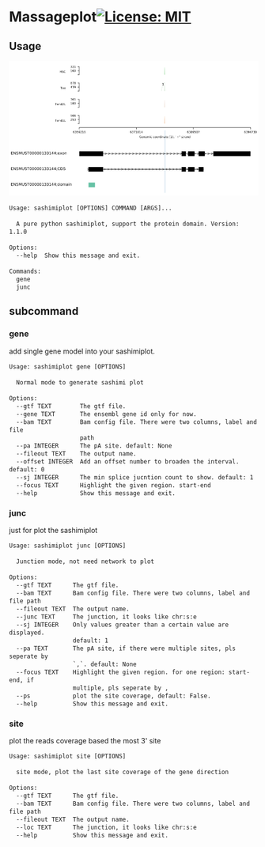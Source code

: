 # Massageplot[![License: MIT](https://img.shields.io/badge/License-MIT-green.svg)](https://opensource.org/licenses/MIT)

## Usage
![sashimiplot](example/sashimiplot.png)
```
Usage: sashimiplot [OPTIONS] COMMAND [ARGS]...

  A pure python sashimiplot, support the protein domain. Version: 1.1.0

Options:
  --help  Show this message and exit.

Commands:
  gene
  junc
```

## subcommand

### gene

add single gene model into your sashimiplot.

```
Usage: sashimiplot gene [OPTIONS]

  Normal mode to generate sashimi plot

Options:
  --gtf TEXT        The gtf file.
  --gene TEXT       The ensembl gene id only for now.
  --bam TEXT        Bam config file. There were two columns, label and file
                    path
  --pa INTEGER      The pA site. default: None
  --fileout TEXT    The output name.
  --offset INTEGER  Add an offset number to broaden the interval. default: 0
  --sj INTEGER      The min splice jucntion count to show. default: 1
  --focus TEXT      Highlight the given region. start-end
  --help            Show this message and exit.

``` 

### junc

just for plot the sashimiplot

```
Usage: sashimiplot junc [OPTIONS]

  Junction mode, not need network to plot

Options:
  --gtf TEXT      The gtf file.
  --bam TEXT      Bam config file. There were two columns, label and file path
  --fileout TEXT  The output name.
  --junc TEXT     The junction, it looks like chr:s:e
  --sj INTEGER    Only values greater than a certain value are displayed.
                  default: 1
  --pa TEXT       The pA site, if there were multiple sites, pls seperate by
                  `,`. default: None
  --focus TEXT    Highlight the given region. for one region: start-end, if
                  multiple, pls seperate by ,
  --ps            plot the site coverage, default: False.
  --help          Show this message and exit.
```

### site

plot the reads coverage based the most 3' site

```
Usage: sashimiplot site [OPTIONS]

  site mode, plot the last site coverage of the gene direction

Options:
  --gtf TEXT      The gtf file.
  --bam TEXT      Bam config file. There were two columns, label and file path
  --fileout TEXT  The output name.
  --loc TEXT      The junction, it looks like chr:s:e
  --help          Show this message and exit.
```
